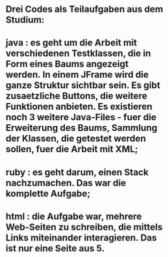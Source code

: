 # Drei Codes als Teilaufgaben aus dem Studium:
# java : es geht um die Arbeit mit verschiedenen Testklassen, die in Form eines Baums angezeigt werden. In einem JFrame wird die ganze     Struktur sichtbar sein. Es gibt zusaetzliche Buttons, die weitere Funktionen anbieten. Es existieren noch 3 weitere Java-Files -          fuer die Erweiterung des Baums, Sammlung der Klassen, die getestet werden sollen, fuer die Arbeit mit XML;
# ruby : es geht darum, einen Stack nachzumachen. Das war die komplette Aufgabe;
# html : die Aufgabe war, mehrere Web-Seiten zu schreiben, die mittels Links miteinander interagieren. Das ist nur eine Seite aus 5.

